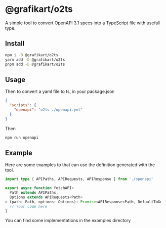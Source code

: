 # @grafikart/o2ts

A simple tool to convert OpenAPI 3.1 specs into a TypeScript file with usefull type.

## Install

```bash
npm i -D @grafikart/o2ts
yarn add -D @grafikart/o2ts
pnpm add -D @grafikart/o2ts
```

## Usage

Then to convert a yaml file to ts, in your package.json

```json
{
  "scripts": {
    "openapi": "o2ts ./openapi.yml"
  }
}
```

Then

```bash
npm run openapi
```

## Example

Here are some examples to that can use the definition generated with the tool.

```ts
import type { APIPaths, APIRequests, APIResponse } from './openapi'

export async function fetchAPI<
  Path extends APIPaths,
  Options extends APIRequests<Path>
> (path: Path, options: Options): Promise<APIResponse<Path, DefaultToGet<Options['method']>>> {
  // Your code here
}
```

You can find some implementations in the examples directory

